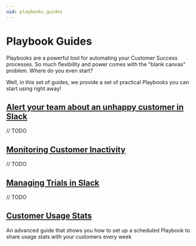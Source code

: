 ```yaml
---
uid: playbooks.guides
---
```


# Playbook Guides

Playbooks are a powerful tool for automating your Customer Success processes. So much flexibility and power comes with the "blank canvas" problem. Where do you even start?

Well, in this set of guides, we provide a set of practical Playbooks you can start using right away!

## [Alert your team about an unhappy customer in Slack](./alert-unhappy.md)

// TODO

## [Monitoring Customer Inactivity](./monitoring-customer-inactivity.md)

// TODO

## [Managing Trials in Slack](./managing-trials.md)

// TODO

## [Customer Usage Stats](./sharing-usage-stats.md)

An advanced guide that shows you how to set up a scheduled Playbook to share usage stats with your customers every week